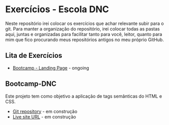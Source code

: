 # Exercícios - Escola DNC

Neste repositório irei colocar os exercícios que achar relevante subir para o git. Para manter a organização do repositório, irei colocar todas as pastas aqui, juntas e organizadas para facilitar tanto para você, leitor, quanto para mim que fico procurando meus repositórios antigos no meu próprio GitHub.

## Lita de Exercícios

- [Bootcamp - Landing Page](#Bootcamp-DNC) - ongoing

## Bootcamp-DNC 

Este projeto tem como objetivo a aplicação de tags semânticas do HTML e CSS.

- [Git repository]() - em construção
- [Live site URL]() - em construção